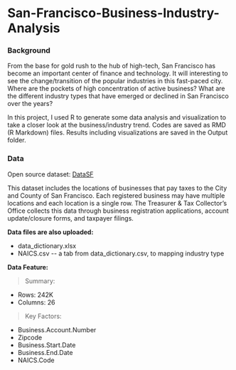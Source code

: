 # San-Francisco-Business-Industry-Analysis

### Background
From the base for gold rush to the hub of high-tech, San Francisco has become an important center of finance and technology. It will interesting to see the change/transition of the popular industries in this fast-paced city. Where are the pockets of high concentration of active business? What are the different industry types that have emerged or declined in San Francisco over the years?   

In this project, I used R to generate some data analysis and visualization to take a closer look at the business/industry trend. Codes are saved as RMD (R Markdown) files. Results including visualizations are saved in the Output folder.

### Data
Open source dataset: [DataSF](https://data.sfgov.org/Economy-and-Community/Registered-Business-Locations-San-Francisco/g8m3-pdis) 

This dataset includes the locations of businesses that pay taxes to the City and County of San Francisco. Each registered business may have multiple locations and each location is a single row. The Treasurer & Tax Collector’s Office collects this data through business registration applications, account update/closure forms, and taxpayer filings.

**Data files are also uploaded:**

* data_dictionary.xlsx
* NAICS.csv -- a tab from data_dictionary.csv, to mapping industry type

**Data Feature:**
>Summary:
 * Rows: 242K          
 * Columns: 26
>Key Factors:
 * Business.Account.Number
 * Zipcode
 * Business.Start.Date
 * Business.End.Date
 * NAICS.Code
 
